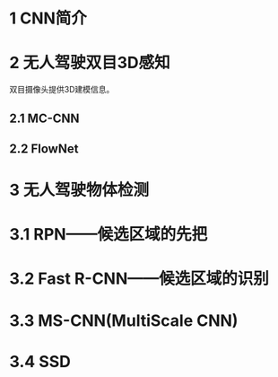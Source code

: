 # 1 CNN简介
# 2 无人驾驶双目3D感知
双目摄像头提供3D建模信息。
## 2.1 MC-CNN
## 2.2 FlowNet

# 3 无人驾驶物体检测
# 3.1 RPN——候选区域的先把

# 3.2 Fast R-CNN——候选区域的识别
# 3.3 MS-CNN(MultiScale CNN)
# 3.4 SSD